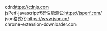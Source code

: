 cdn:<https://cdnjs.com><br/>
jsPerf-javascript代码性能测试:<https://jsperf.com/><br/>
json格式化:<https://www.json.cn/><br/>
chrome-extension-downloader.com <br/>
